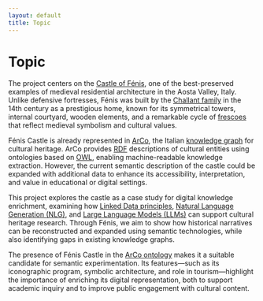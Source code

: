```yaml
---
layout: default
title: Topic
---
```


# Topic

The project centers on the [Castle of Fénis](https://en.wikipedia.org/wiki/F%C3%A9nis_Castle), one of the best-preserved examples of medieval residential architecture in the Aosta Valley, Italy. Unlike defensive fortresses, Fénis was built by the [Challant family](https://it.wikipedia.org/wiki/Challant_(famiglia)) in the 14th century as a prestigious home, known for its symmetrical towers, internal courtyard, wooden elements, and a remarkable cycle of [frescoes](https://en.wikipedia.org/wiki/Fresco) that reflect medieval symbolism and cultural values.

Fénis Castle is already represented in [ArCo](https://w3id.org/arco), the Italian [knowledge graph](https://en.wikipedia.org/wiki/Knowledge_graph) for cultural heritage. ArCo provides [RDF](https://en.wikipedia.org/wiki/Resource_Description_Framework) descriptions of cultural entities using ontologies based on [OWL](https://en.wikipedia.org/wiki/Web_Ontology_Language), enabling machine-readable knowledge extraction. However, the current semantic description of the castle could be expanded with additional data to enhance its accessibility, interpretation, and value in educational or digital settings.

This project explores the castle as a case study for digital knowledge enrichment, examining how [Linked Data principles](https://en.wikipedia.org/wiki/Linked_data), [Natural Language Generation (NLG)](https://en.wikipedia.org/wiki/Natural-language_generation), and [Large Language Models (LLMs)](https://en.wikipedia.org/wiki/Large_language_model) can support cultural heritage research. Through Fénis, we aim to show how historical narratives can be reconstructed and expanded using semantic technologies, while also identifying gaps in existing knowledge graphs.

The presence of Fénis Castle in the [ArCo ontology](https://w3id.org/arco/ontology) makes it a suitable candidate for semantic experimentation. Its features—such as its iconographic program, symbolic architecture, and role in tourism—highlight the importance of enriching its digital representation, both to support academic inquiry and to improve public engagement with cultural content.

